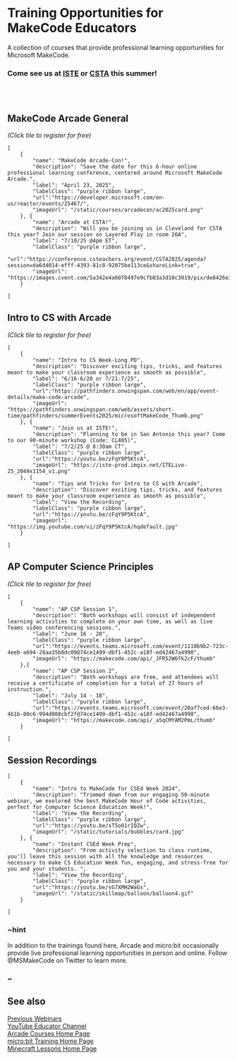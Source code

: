 # Training Opportunities for MakeCode Educators

A collection of courses that provide professional learning opportunities for Microsoft MakeCode.

### Come see us at [ISTE](https://conference.iste.org/2025/program/search/detail_session.php?id=118114114#:~:text=This%20session%20introduces%20Microsoft%20MakeCode%20Arcade%E2%80%99s%20FREE%20curriculum%2C,engagement%2C%20problem-solving%2C%20and%20creativity%20through%20interactive%20game%20creation.) or [CSTA](https://conference.csteachers.org/event/CSTA2025/agenda?session=da6d4014-efff-4393-81c8-92075be113ce&shareLink=true) this summer!

<br/><br/>


## MakeCode Arcade General
_(Click tile to register for free)_


```codecard
[
    {
        "name": "MakeCode Arcade-Con!",
        "description": "Save the date for this 6-hour online professional learning conference, centered around Microsoft MakeCode Arcade.",
        "label": "April 23, 2025",
        "labelClass": "purple ribbon large",
        "url":"https://developer.microsoft.com/en-us/reactor/events/25467/",
        "imageUrl": "/static/courses/arcadecon/ac2025card.png"
    }, {
        "name": "Arcade at CSTA!",
        "description": "Will you be joining us in Cleveland for CSTA this year? Join our session on Layered Play in room 26A",
        "label": "7/10/25 @4pm ET",
        "labelClass": "purple ribbon large",
        "url":"https://conference.csteachers.org/event/CSTA2025/agenda?session=da6d4014-efff-4393-81c8-92075be113ce&shareLink=true",
        "imageUrl": "https://images.cvent.com/5a342e4a60f8497e9cfb03a3d10c3019/pix/de8426e3c1884460825e799c505728ef!_!6e551c3ce38f5077e95adc60ff3a15ce.jpg"
    }
    
]
```


## Intro to CS with Arcade
_(Click tile to register for free)_


```codecard
[
    {
        "name": "Intro to CS Week-Long PD",
        "description": "Discover exciting tips, tricks, and features meant to make your classroom experience as smooth as possible",
        "label": "6/16-6/20 or 7/21-7/25",
        "labelClass": "purple ribbon large",
        "url":"https://pathfinders.onwingspan.com/web/en/app/event-details/make-code-arcade",
        "imageUrl": "https://pathfinders.onwingspan.com/web/assets/short-time/pathfinders/summerEvents2025/microsoftMakeCode_Thumb.png"
    }, {
        "name": "Join us at ISTE!",
        "description": "Planning to be in San Antonio this year? Come to our 90-minute workshop (Code: CL405)",
        "label": "7/2/25 @ 8:30am CT",
        "labelClass": "purple ribbon large",
        "url":"https://youtu.be/zFqY9P5KtcA",
        "imageUrl": "https://iste-prod.imgix.net/ITELive-25_2049x1154_v1.png"
    }, {
        "name": "Tips and Tricks for Intro to CS with Arcade",
        "description": "Discover exciting tips, tricks, and features meant to make your classroom experience as smooth as possible",
        "label": "View the Recording",
        "labelClass": "purple ribbon large",
        "url":"https://youtu.be/zFqY9P5KtcA",
        "imageUrl": "https://img.youtube.com/vi/zFqY9P5KtcA/hqdefault.jpg"
    }
    
]
```


## AP Computer Science Principles
_(Click tile to register for free)_


```codecard
[
    {
        "name": "AP CSP Session 1",
        "description": "Both workshops will consist of independent learning activities to complete on your own time, as well as live Teams video conferencing sessions.",
        "label": "June 16 - 20",
        "labelClass": "purple ribbon large",
        "url":"https://events.teams.microsoft.com/event/1118b9b2-723c-4eeb-a694-28aa35b8dc09@74ce1499-dbf1-452c-a18f-ed42467a4990",
        "imageUrl": "https://makecode.com/api/_JFR52W6fk2cF/thumb"
    },{
        "name": "AP CSP Session 2",
        "description": "Both workshops are free, and attendees will receive a certificate of completion for a total of 27 hours of instruction.",
        "label": "July 14 - 18",
        "labelClass": "purple ribbon large",
        "url":"https://events.teams.microsoft.com/event/20af7ced-66e3-4b1b-80c6-994d008cbf2f@74ce1499-dbf1-452c-a18f-ed42467a4990",
        "imageUrl": "https://makecode.com/api/_a5qCMYAM2PmL/thumb"
    }
    
]
```



## Session Recordings

```codecard
[
    {
        "name": "Intro to MakeCode for CSEd Week 2024",
        "description": "Trimmed down from our engaging 50-minute webinar, we exolored the best MakeCode Hour of Code activities, perfect for Computer Science Education Week!",
        "label": "View the Recording",
        "labelClass": "purple ribbon large",
        "url":"https://youtu.be/sT5o01rIQZw",
        "imageUrl": "/static/tutorials/bubbles/card.jpg"
    }, {
        "name": "Instant CSEd Week Prep",
        "description": "From activity selection to class runtime, you'll leave this session with all the knowledge and resources necessary to make CS Education Week fun, engaging, and stress-free for you and your students. ",
        "label": "View the Recording",
        "labelClass": "purple ribbon large",
        "url":"https://youtu.be/sG7XMH2WaGs",
        "imageUrl": "/static/skillmap/balloon/balloon4.gif"
    }
    
]
```



### ~hint

In addition to the trainings found here, Arcade and micro:bit occasionally provide live professional learning opportunities in person and online. Follow @MSMakeCode on Twitter to learn more.

### ~

## See also

[Previous Webinars](https://www.youtube.com/playlist?list=PLUgoavxKsVdWuplcbeKe69efv7EF1m0bO) <br/>
[YouTube Educator Channel](https://www.youtube.com/@MSMakeCode) <br/>
[Arcade Courses Home Page](https://arcade.makecode.com/courses) <br/>
[micro:bit Training Home Page](https://microbit.org/teach/featured/) <br/>
[Minecraft Lessons Home Page](https://education.minecraft.net/en-us/resources/explore-lessons)